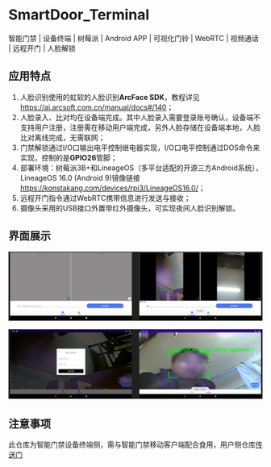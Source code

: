 # SmartDoor_Terminal

智能门禁 | 设备终端 | 树莓派 | Android APP | 可视化门铃 | WebRTC | 视频通话 | 远程开门 | 人脸解锁

## 应用特点

1. 人脸识别使用的虹软的人脸识别**ArcFace SDK**，教程详见<https://ai.arcsoft.com.cn/manual/docs#/140>；
2. 人脸录入、比对均在设备端完成。其中人脸录入需要登录账号确认，设备端不支持用户注册，注册需在移动用户端完成，另外人脸存储在设备端本地，人脸比对离线完成，无需联网；
3. 门禁解锁通过I/O口输出电平控制继电器实现，I/O口电平控制通过DOS命令来实现，控制的是**GPIO26**管脚；
4. 部署环境：树莓派3B+和LineageOS（多平台适配的开源三方Android系统），LineageOS 16.0 (Android 9)镜像链接<https://konstakang.com/devices/rpi3/LineageOS16.0/>；
5. 远程开门指令通过WebRTC携带信息进行发送与接收；
6. 摄像头采用的USB接口外置带红外摄像头，可实现夜间人脸识别解锁。

## 界面展示

![](img/Snipaste_1.png)

![](img/Snipaste_2.png)

## 注意事项

此仓库为智能门禁设备终端侧，需与智能门禁移动客户端配合食用，用户侧仓库[传送门](https://github.com/zys91/SmartDoor_Client)